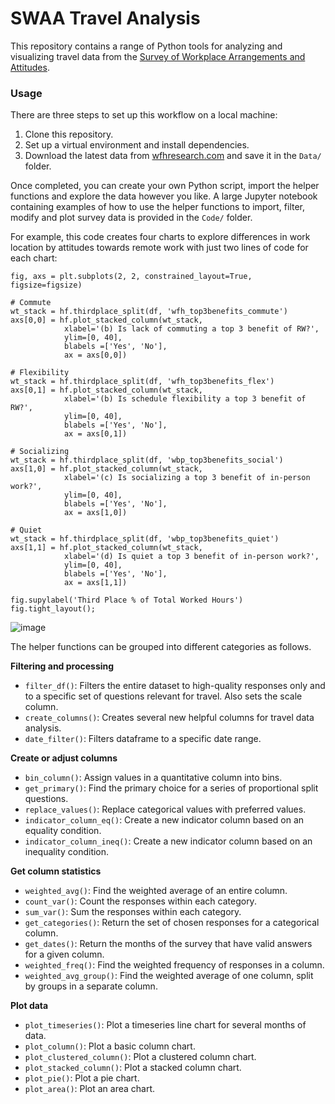# SWAA Travel Analysis

This repository contains a range of Python tools for analyzing and visualizing travel data from the [Survey of Workplace Arrangements and Attitudes](https://wfhresearch.com/). 

### Usage

There are three steps to set up this workflow on a local machine:

1. Clone this repository. 
2. Set up a virtual environment and install dependencies.
3. Download the latest data from [wfhresearch.com](https://wfhresearch.com/) and save it in the `Data/` folder.

Once completed, you can create your own Python script, import the helper functions and explore the data however you like. A large Jupyter notebook containing examples of how to use the helper functions to import, filter, modify and plot survey data is provided in the `Code/` folder. 

For example, this code creates four charts to explore differences in work location by attitudes towards remote work with just two lines of code for each chart:

```
fig, axs = plt.subplots(2, 2, constrained_layout=True, figsize=figsize)

# Commute
wt_stack = hf.thirdplace_split(df, 'wfh_top3benefits_commute')
axs[0,0] = hf.plot_stacked_column(wt_stack,
            xlabel='(b) Is lack of commuting a top 3 benefit of RW?', 
            ylim=[0, 40], 
            blabels =['Yes', 'No'],
            ax = axs[0,0])

# Flexibility
wt_stack = hf.thirdplace_split(df, 'wfh_top3benefits_flex')
axs[0,1] = hf.plot_stacked_column(wt_stack,
            xlabel='(b) Is schedule flexibility a top 3 benefit of RW?', 
            ylim=[0, 40],
            blabels =['Yes', 'No'],
            ax = axs[0,1])

# Socializing
wt_stack = hf.thirdplace_split(df, 'wbp_top3benefits_social')
axs[1,0] = hf.plot_stacked_column(wt_stack,
            xlabel='(c) Is socializing a top 3 benefit of in-person work?',  
            ylim=[0, 40],
            blabels =['Yes', 'No'],
            ax = axs[1,0])

# Quiet
wt_stack = hf.thirdplace_split(df, 'wbp_top3benefits_quiet')
axs[1,1] = hf.plot_stacked_column(wt_stack,
            xlabel='(d) Is quiet a top 3 benefit of in-person work?',  
            ylim=[0, 40],
            blabels =['Yes', 'No'],
            ax = axs[1,1])

fig.supylabel('Third Place % of Total Worked Hours')
fig.tight_layout();

```

![image](https://user-images.githubusercontent.com/56656229/227348555-879205c3-0a9e-4378-b5f7-807c9aba65c8.png)


The helper functions can be grouped into different categories as follows.

**Filtering and processing**
- `filter_df()`: Filters the entire dataset to high-quality responses only and to a specific set of questions relevant for travel. Also sets the scale column.
- `create_columns()`: Creates several new helpful columns for travel data analysis.
- `date_filter()`: Filters dataframe to a specific date range.

**Create or adjust columns**
- `bin_column()`: Assign values in a quantitative column into bins. 
- `get_primary()`: Find the primary choice for a series of proportional split questions.
- `replace_values()`: Replace categorical values with preferred values.
- `indicator_column_eq()`: Create a new indicator column based on an equality condition.
- `indicator_column_ineq()`: Create a new indicator column based on an inequality condition.

**Get column statistics**
- `weighted_avg()`: Find the weighted average of an entire column.
- `count_var()`: Count the responses within each category.
- `sum_var()`: Sum the responses within each category.
- `get_categories()`: Return the set of chosen responses for a categorical column.
- `get_dates()`: Return the months of the survey that have valid answers for a given column.
- `weighted_freq()`: Find the weighted frequency of responses in a column.
- `weighted_avg_group()`: Find the weighted average of one column, split by groups in a separate column.

**Plot data**
- `plot_timeseries()`: Plot a timeseries line chart for several months of data.
- `plot_column()`: Plot a basic column chart.
- `plot_clustered_column()`: Plot a clustered column chart.
- `plot_stacked_column()`: Plot a stacked column chart.
- `plot_pie()`: Plot a pie chart.
- `plot_area()`: Plot an area chart.
